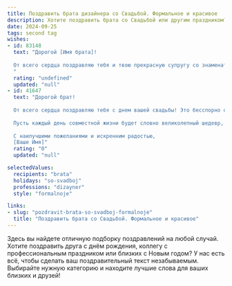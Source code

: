 ```yaml
---
title: Поздравить брата дизайнера со Свадьбой. Формальное и красивое
description: Хотите поздравить брата со Свадьбой или другим праздником? Наш ИИ создаст незабываемое поздравление, а вы обязательно выделитесь среди других.  
date: 2024-09-25
tags: second tag
wishes:
- id: 83148
  text: "Дорогой [Имя брата]!
  
  От всего сердца поздравляю тебя и твою прекрасную супругу со знаменательным событием – вашей свадьбой! Желаю вам долгих лет счастливой и гармоничной семейной жизни, наполненной любовью, взаимопониманием и поддержкой. Пусть ваш совместный путь будет ярким и вдохновляющим, как лучшие творения талантливого дизайнера, каким ты являешься.  Пусть дом ваш всегда будет полон тепла, уюта и радости.  Горжусь тобой и желаю вам всего самого наилучшего!
  "
  rating: "undefined"
  updated: "null"
- id: 41647
  text: "Дорогой брат!
  
  От всего сердца поздравляю тебя с днем вашей свадьбы! Это бесспорно один из самых значимых и прекрасных моментов в жизни. Как дизайнер, ты всегда умел создавать что-то уникальное и красивое, и сегодня твоя жизнь обретает новую форму, полную любви и счастья.
  
  Пусть каждый день совместной жизни будет словно великолепный шедевр, наполненный яркими красками, гармонией и радостью. Желаю вам вместе строить крепкий и уютный дом, где царит взаимопонимание и поддержка. Пусть ваша любовь станет основой для достижения всех совместных целей и мечтаний.
  
  С наилучшими пожеланиями и искренним радостью,
  [Ваше Имя]"
  rating: "0"
  updated: "null"

selectedValues:
  recipients: "brata"
  holidays: "so-svadboj"
  professions: "dizayner"
  style: "formalnoje"

links:
- slug: "pozdravit-brata-so-svadboj-formalnoje"
  title: "Поздравить брата со Свадьбой. Формальное и красивое"
---
```


Здесь вы найдете отличную подборку поздравлений на любой случай. 
Хотите поздравить друга с днём рождения, коллегу с профессиональным праздником или близких с Новым годом? У нас есть всё, чтобы сделать ваш поздравительный текст незабываемым. Выбирайте нужную категорию и находите лучшие слова для ваших близких и друзей!
